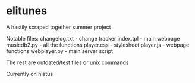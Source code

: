 # elitunes
A hastily scraped together summer project

Notable files:
changelog.txt - change tracker
index.tpl - main webpage
musicdb2.py - all the functions
player.css - stylesheet
player.js - webpage functions
webplayer.py - main server script

The rest are outdated/test files or unix commands

Currently on hiatus
